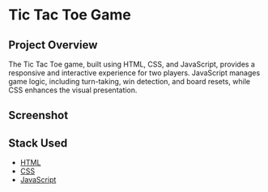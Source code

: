 # Tic Tac Toe Game 
## Project Overview
The Tic Tac Toe game, built using HTML, CSS, and JavaScript, provides a responsive and interactive experience for two players. JavaScript manages game logic, including turn-taking, win detection, and board resets, while CSS enhances the visual presentation.
## Screenshot

## Stack Used
- [HTML](#HTML)
- [CSS](#CSS)
- [JavaScript](#JavaScript)

